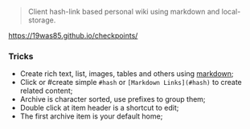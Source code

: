 > Client hash-link based personal wiki using markdown and local-storage.

https://19was85.github.io/checkpoints/

### Tricks

 - Create rich text, list, images, tables and others using [markdown](https://guides.github.com/features/mastering-markdown/);
 - Click or #create simple `#hash` or `[Markdown Links](#hash)` to create related content;
 - Archive is character sorted, use prefixes to group them;
 - Double click at item header is a shortcut to edit;
 - The first archive item is your default home;
